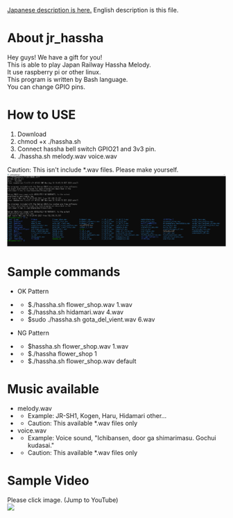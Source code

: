 [Japanese description is here.](https://blog.caramelos.xyz/electro/raspi_hassha/ "Japanese description")
English description is this file.

# About jr_hassha
Hey guys! We have a gift for you!  
This is able to play Japan Railway Hassha Melody.  
It use raspberry pi or other linux.  
This program is written by Bash language.  
You can change GPIO pins.  

# How to USE
1. Download
2. chmod +x ./hassha.sh
3. Connect hassha bell switch GPIO21 and 3v3 pin.
4. ./hassha.sh melody.wav voice.wav  

Caution: This isn't include *.wav files. Please make yourself.
[![](./filelist_sample.png)](./filelist_sample.png)  
# Sample commands
* OK Pattern
* * $./hassha.sh flower_shop.wav 1.wav
* * $./hassha.sh hidamari.wav 4.wav
* * $sudo ./hassha.sh gota_del_vient.wav 6.wav

* NG Pattern
* * $hassha.sh flower_shop.wav 1.wav
* * $./hassha flower_shop 1
* * $./hassha.sh flower_shop.wav default

# Music available
* melody.wav
* * Example: JR-SH1, Kogen, Haru, Hidamari other...
* * Caution: This available *.wav files only
* voice.wav
* * Example: Voice sound, "Ichibansen, door ga shimarimasu. Gochui kudasai."
* * Caution: This available *.wav files only

# Sample Video
Please click image. (Jump to YouTube)  
[![](https://img.youtube.com/vi/fCtRBINqf8A/0.jpg)](https://www.youtube.com/watch?v=fCtRBINqf8A)
